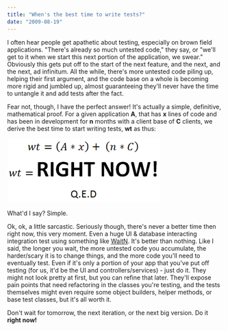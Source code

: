 ```yaml
---
title: "When's the best time to write tests?"
date: "2009-08-19"
---
```


I often hear people get apathetic about testing, especially on brown field applications. "There's already so much untested code," they say, or "we'll get to it when we start this next portion of the application, we swear." Obviously this gets put off to the start of the next feature, and the next, and the next, ad infinitum. All the while, there's more untested code piling up, helping their first argument, and the code base on a whole is becoming more rigid and jumbled up, almost guaranteeing they'll never have the time to untangle it and add tests after the fact.

Fear not, though, I have the perfect answer! It's actually a simple, definitive, mathematical proof. For a given application **A**, that has **x** lines of code and has been in development for **n** months with a client base of **C** clients, we derive the best time to start writing tests, **wt** as thus:

![Right time to test equation](/assets/2009/testing_time_equation.png "Right time to test equation")

What'd I say? Simple.

Ok, ok, a little sarcastic. Seriously though, there's never a better time then right now, this very moment. Even a huge UI & database interacting integration test using something like [WaitN](http://watin.sourceforge.net/). It's better than nothing. Like I said, the longer you wait, the more untested code you accumulate, the harder/scary it is to change things, and the more code you'll need to eventually test. Even if it's only a portion of your app that you've put off testing (for us, it'd be the UI and controllers/services) - just do it. They might not look pretty at first, but you can refine that later. They'll expose pain points that need refactoring in the classes you're testing, and the tests themselves might even require some object builders, helper methods, or base test classes, but it's all worth it.

Don't wait for tomorrow, the next iteration, or the next big version. Do it **right now!**
